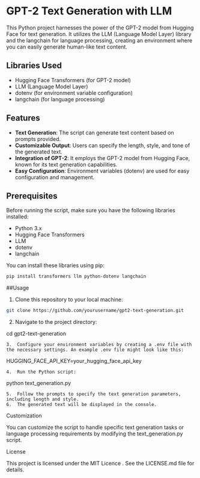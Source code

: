 # GPT-2 Text Generation with LLM

This Python project harnesses the power of the GPT-2 model from Hugging Face for text generation. It utilizes the LLM (Language Model Layer) library and the langchain for language processing, creating an environment where you can easily generate human-like text content.

## Libraries Used

- Hugging Face Transformers (for GPT-2 model)
- LLM (Language Model Layer) 
- dotenv (for environment variable configuration)
- langchain (for language processing)

## Features

- **Text Generation**: The script can generate text content based on prompts provided.
- **Customizable Output**: Users can specify the length, style, and tone of the generated text.
- **Integration of GPT-2**: It employs the GPT-2 model from Hugging Face, known for its text generation capabilities.
- **Easy Configuration**: Environment variables (dotenv) are used for easy configuration and management.

## Prerequisites

Before running the script, make sure you have the following libraries installed:

- Python 3.x
- Hugging Face Transformers
- LLM
- dotenv
- langchain

You can install these libraries using pip:

```bash
pip install transformers llm python-dotenv langchain
```
##Usage

1.	Clone this repository to your local machine:
   
```bash
git clone https://github.com/yourusername/gpt2-text-generation.git
```
2.	Navigate to the project directory:

cd gpt2-text-generation

	3.	Configure your environment variables by creating a .env file with the necessary settings. An example .env file might look like this:

HUGGING_FACE_API_KEY=your_hugging_face_api_key

	4.	Run the Python script:

python text_generation.py

	5.	Follow the prompts to specify the text generation parameters, including length and style. 
	6.	The generated text will be displayed in the console.

Customization

You can customize the script to handle specific text generation tasks or language processing requirements by modifying the text_generation.py script.

License

This project is licensed under the MIT Licence . See the LICENSE.md file for details.



